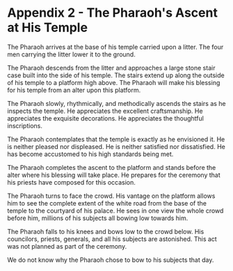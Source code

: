 # Appendix 2 - The Pharaoh's Ascent at His Temple

The Pharaoh arrives at the base of his temple carried upon a litter. The four men carrying the litter lower it to the ground.

The Pharaoh descends from the litter and approaches a large stone stair case built into the side of his temple. The stairs extend up along the outside of his temple to a platform high above. The Pharaoh will make his blessing for his temple from an alter upon this platform.

The Pharaoh slowly, rhythmically, and methodically ascends the stairs as he inspects the temple. He appreciates the excellent craftsmanship. He appreciates the exquisite decorations. He appreciates the thoughtful inscriptions.

The Pharaoh contemplates that the temple is exactly as he envisioned it. He is neither pleased nor displeased. He is neither satisfied nor dissatisfied. He has become accustomed to his high standards being met.

The Pharaoh completes the ascent to the platform and stands before the alter where his blessing will take place. He prepares for the ceremony that his priests have composed for this occasion.

The Pharaoh turns to face the crowd. His vantage on the platform allows him to see the complete extent of the white road from the base of the temple to the courtyard of his palace. He sees in one view the whole crowd before him, millions of his subjects all bowing low towards him.

The Pharaoh falls to his knees and bows low to the crowd below. His councilors, priests, generals, and all his subjects are astonished. This act was not planned as part of the ceremony.

We do not know why the Pharaoh chose to bow to his subjects that day.
